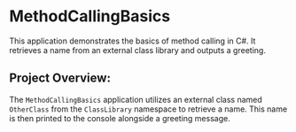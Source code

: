 # MethodCallingBasics

This application demonstrates the basics of method calling in C#. It retrieves a name from an external class library and outputs a greeting.

## Project Overview:

The `MethodCallingBasics` application utilizes an external class named `OtherClass` from the `ClassLibrary` namespace to retrieve a name. This name is then printed to the console alongside a greeting message.
